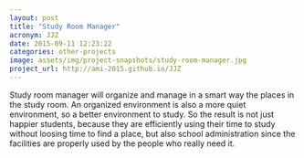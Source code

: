 ```yaml
---
layout: post
title: "Study Room Manager"
acronym: JJZ
date: 2015-09-11 12:23:22
categories: other-projects
image: assets/img/project-snapshots/study-room-manager.jpg
project_url: http://ami-2015.github.io/JJZ
---
```


Study room manager will organize and manage in a smart way the places in the study room. An organized environment is also a more quiet environment, so a better environment to study. So the result is not just happier students, because they are efficiently using their time to study without loosing time to find a place, but also school administration since the facilities are properly used by the people who really need it.
